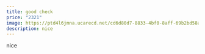 ```yaml
---
title: good check
price: "2321"
image: https://ptd4l6jmna.ucarecd.net/cd6d80d7-8833-4bf0-8aff-69b2bd58a25e/
description: nice
---
```

nice
